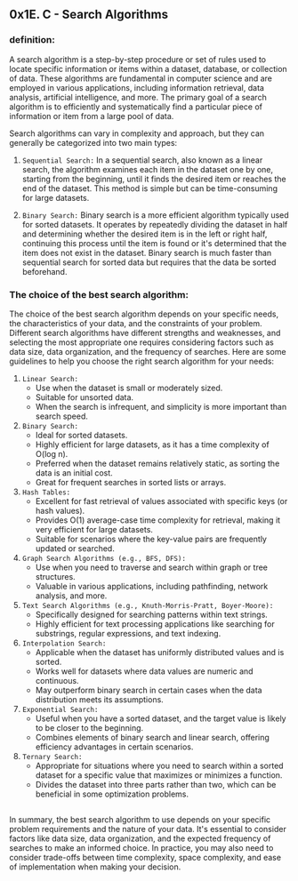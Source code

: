 ## 0x1E. C - Search Algorithms

### definition:

A search algorithm is a step-by-step procedure or set of rules used to locate specific information or items within a dataset, database, or collection of data. These algorithms are fundamental in computer science and are employed in various applications, including information retrieval, data analysis, artificial intelligence, and more. The primary goal of a search algorithm is to efficiently and systematically find a particular piece of information or item from a large pool of data.

Search algorithms can vary in complexity and approach, but they can generally be categorized into two main types:

1. `Sequential Search:` In a sequential search, also known as a linear search, the algorithm examines each item in the dataset one by one, starting from the beginning, until it finds the desired item or reaches the end of the dataset. This method is simple but can be time-consuming for large datasets.

2. `Binary Search:` Binary search is a more efficient algorithm typically used for sorted datasets. It operates by repeatedly dividing the dataset in half and determining whether the desired item is in the left or right half, continuing this process until the item is found or it's determined that the item does not exist in the dataset. Binary search is much faster than sequential search for sorted data but requires that the data be sorted beforehand.

### The choice of the best search algorithm:

The choice of the best search algorithm depends on your specific needs, the characteristics of your data, and the constraints of your problem. Different search algorithms have different strengths and weaknesses, and selecting the most appropriate one requires considering factors such as data size, data organization, and the frequency of searches. Here are some guidelines to help you choose the right search algorithm for your needs:

1. `Linear Search:`
	- Use when the dataset is small or moderately sized.
	- Suitable for unsorted data.
	- When the search is infrequent, and simplicity is more important than search speed.
2. `Binary Search:`
	- Ideal for sorted datasets.
	- Highly efficient for large datasets, as it has a time complexity of O(log n).
	- Preferred when the dataset remains relatively static, as sorting the data is an initial cost.
	- Great for frequent searches in sorted lists or arrays.
3. `Hash Tables:`
	- Excellent for fast retrieval of values associated with specific keys (or hash values).
	- Provides O(1) average-case time complexity for retrieval, making it very efficient for large datasets.
	- Suitable for scenarios where the key-value pairs are frequently updated or searched.
4. `Graph Search Algorithms (e.g., BFS, DFS):`
	- Use when you need to traverse and search within graph or tree structures.
	- Valuable in various applications, including pathfinding, network analysis, and more.
5. `Text Search Algorithms (e.g., Knuth-Morris-Pratt, Boyer-Moore):`
	- Specifically designed for searching patterns within text strings.
	- Highly efficient for text processing applications like searching for substrings, regular expressions, and text indexing.
6. `Interpolation Search:`
	- Applicable when the dataset has uniformly distributed values and is sorted.
	- Works well for datasets where data values are numeric and continuous.
	- May outperform binary search in certain cases when the data distribution meets its assumptions.
7. `Exponential Search:`
	- Useful when you have a sorted dataset, and the target value is likely to be closer to the beginning.
	- Combines elements of binary search and linear search, offering efficiency advantages in certain scenarios.
8. `Ternary Search:`
	- Appropriate for situations where you need to search within a sorted dataset for a specific value that maximizes or minimizes a function.
	- Divides the dataset into three parts rather than two, which can be beneficial in some optimization problems.

##
In summary, the best search algorithm to use depends on your specific problem requirements and the nature of your data. It's essential to consider factors like data size, data organization, and the expected frequency of searches to make an informed choice. In practice, you may also need to consider trade-offs between time complexity, space complexity, and ease of implementation when making your decision.
